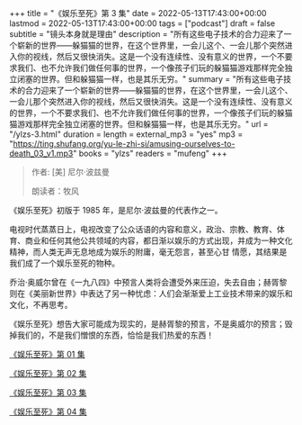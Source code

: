 +++
title = "《娱乐至死》第 3 集"
date = 2022-05-13T17:43:00+00:00
lastmod = 2022-05-13T17:43:00+00:00
tags = ["podcast"]
draft = false
subtitle = "镜头本身就是理由"
description = "所有这些电子技术的合力迎来了一个崭新的世界——躲猫猫的世界，在这个世界里，一会儿这个、一会儿那个突然进入你的视线，然后又很快消失。这是一个没有连续性、没有意义的世界，一个不要求我们、也不允许我们做任何事的世界，一个像孩子们玩的躲猫猫游戏那样完全独立闭塞的世界。但和躲猫猫一样，也是其乐无穷。"
summary = "所有这些电子技术的合力迎来了一个崭新的世界——躲猫猫的世界，在这个世界里，一会儿这个、一会儿那个突然进入你的视线，然后又很快消失。这是一个没有连续性、没有意义的世界，一个不要求我们、也不允许我们做任何事的世界，一个像孩子们玩的躲猫猫游戏那样完全独立闭塞的世界。但和躲猫猫一样，也是其乐无穷。"
url = "/ylzs-3.html"
duration = 
length = 
external_mp3 = "yes"
mp3 = "https://ting.shufang.org/yu-le-zhi-si/amusing-ourselves-to-death_03_v1.mp3"
books = "ylzs"
readers = "mufeng"
+++

> 作者: [美] 尼尔·波兹曼
>
> 朗读者：牧风

《娱乐至死》初版于 1985 年，是尼尔·波兹曼的代表作之一。

电视时代蒸蒸日上，电视改变了公众话语的内容和意义，政治、宗教、教育、体育、商业和任何其他公共领域的内容，都日渐以娱乐的方式出现，并成为一种文化精神，而人类无声无息地成为娱乐的附庸，毫无怨言，甚至心甘 情愿，其结果是我们成了一个娱乐至死的物种。

乔治·奥威尔曾在《一九八四》中预言人类将会遭受外来压迫，失去自由；赫胥黎则在《美丽新世界》中表达了另一种忧虑：人们会渐渐爱上工业技术带来的娱乐和文化，不再思考。

《娱乐至死》想告大家可能成为现实的，是赫胥黎的预言，不是奥威尔的预言；毁掉我们的，不是我们憎恨的东西，恰恰是我们热爱的东西！

[《娱乐至死》第 01 集](./ylzs-1.html)

[《娱乐至死》第 02 集](./ylzs-2.html)

[《娱乐至死》第 03 集](./ylzs-3.html)

[《娱乐至死》第 04 集](./ylzs-4.html)
